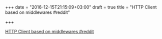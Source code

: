 +++
date = "2016-12-15T21:15:09+03:00"
draft = true
title = "HTTP Client based on middlewares  #reddit"

+++

<p><a href="https://t.co/KBKMq3Cbgu">HTTP Client based on middlewares  #reddit</a></p>
